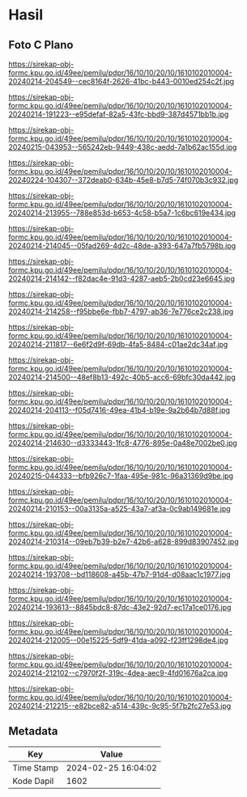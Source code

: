 # Hasil

## Foto C Plano

https://sirekap-obj-formc.kpu.go.id/49ee/pemilu/pdpr/16/10/10/20/10/1610102010004-20240214-204549--cec8164f-2626-41bc-b443-0010ed254c2f.jpg

https://sirekap-obj-formc.kpu.go.id/49ee/pemilu/pdpr/16/10/10/20/10/1610102010004-20240214-191223--e95defaf-82a5-43fc-bbd9-387d4571bb1b.jpg

https://sirekap-obj-formc.kpu.go.id/49ee/pemilu/pdpr/16/10/10/20/10/1610102010004-20240215-043953--565242eb-9449-438c-aedd-7a1b62ac155d.jpg

https://sirekap-obj-formc.kpu.go.id/49ee/pemilu/pdpr/16/10/10/20/10/1610102010004-20240224-104307--372deab0-634b-45e8-b7d5-74f070b3c932.jpg

https://sirekap-obj-formc.kpu.go.id/49ee/pemilu/pdpr/16/10/10/20/10/1610102010004-20240214-213955--788e853d-b653-4c58-b5a7-1c6bc619e434.jpg

https://sirekap-obj-formc.kpu.go.id/49ee/pemilu/pdpr/16/10/10/20/10/1610102010004-20240214-214045--05fad269-4d2c-48de-a393-647a7fb5798b.jpg

https://sirekap-obj-formc.kpu.go.id/49ee/pemilu/pdpr/16/10/10/20/10/1610102010004-20240214-214142--f82dac4e-91d3-4287-aeb5-2b0cd23e6645.jpg

https://sirekap-obj-formc.kpu.go.id/49ee/pemilu/pdpr/16/10/10/20/10/1610102010004-20240214-214258--f95bbe6e-fbb7-4797-ab36-7e776ce2c238.jpg

https://sirekap-obj-formc.kpu.go.id/49ee/pemilu/pdpr/16/10/10/20/10/1610102010004-20240214-211817--6e6f2d9f-69db-4fa5-8484-c01ae2dc34af.jpg

https://sirekap-obj-formc.kpu.go.id/49ee/pemilu/pdpr/16/10/10/20/10/1610102010004-20240214-214500--48ef8b13-492c-40b5-acc6-69bfc30da442.jpg

https://sirekap-obj-formc.kpu.go.id/49ee/pemilu/pdpr/16/10/10/20/10/1610102010004-20240214-204113--f05d7416-49ea-41b4-b19e-9a2b64b7d88f.jpg

https://sirekap-obj-formc.kpu.go.id/49ee/pemilu/pdpr/16/10/10/20/10/1610102010004-20240214-214630--d3333443-1fc8-4776-895e-0a48e7002be0.jpg

https://sirekap-obj-formc.kpu.go.id/49ee/pemilu/pdpr/16/10/10/20/10/1610102010004-20240215-044333--bfb926c7-1faa-495e-981c-96a31369d9be.jpg

https://sirekap-obj-formc.kpu.go.id/49ee/pemilu/pdpr/16/10/10/20/10/1610102010004-20240214-210153--00a3135a-a525-43a7-af3a-0c9ab149681e.jpg

https://sirekap-obj-formc.kpu.go.id/49ee/pemilu/pdpr/16/10/10/20/10/1610102010004-20240214-210314--09eb7b39-b2e7-42b6-a628-899d83907452.jpg

https://sirekap-obj-formc.kpu.go.id/49ee/pemilu/pdpr/16/10/10/20/10/1610102010004-20240214-193708--bd118608-a45b-47b7-91d4-d08aac1c1977.jpg

https://sirekap-obj-formc.kpu.go.id/49ee/pemilu/pdpr/16/10/10/20/10/1610102010004-20240214-193613--8845bdc8-87dc-43e2-92d7-ec17a1ce0176.jpg

https://sirekap-obj-formc.kpu.go.id/49ee/pemilu/pdpr/16/10/10/20/10/1610102010004-20240214-212005--00e15225-5df9-41da-a092-f23ff1298de4.jpg

https://sirekap-obj-formc.kpu.go.id/49ee/pemilu/pdpr/16/10/10/20/10/1610102010004-20240214-212102--c7970f2f-319c-4dea-aec9-4fd01676a2ca.jpg

https://sirekap-obj-formc.kpu.go.id/49ee/pemilu/pdpr/16/10/10/20/10/1610102010004-20240214-212215--e82bce82-a514-439c-9c95-5f7b2fc27e53.jpg


## Metadata

| Key        | Value               |
| ---------- | ------------------- |
| Time Stamp | 2024-02-25 16:04:02 |
| Kode Dapil | 1602                |



